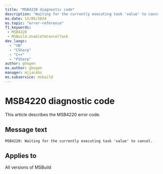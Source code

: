 ```yaml
---
title: "MSB4220 diagnostic code"
description: "Waiting for the currently executing task 'value' to cancel."
ms.date: 12/06/2024
ms.topic: "error-reference"
f1_keywords:
 - MSB4220
 - MSBuild.UnableToCancelTask
dev_langs:
  - "VB"
  - "CSharp"
  - "C++"
  - "FSharp"
author: ghogen
ms.author: ghogen
manager: mijacobs
ms.subservice: msbuild
---
```


# MSB4220 diagnostic code

<!-- :::ErrorDefinitionDescription::: -->
<!-- :::editable-content name="introDescription"::: -->
This article describes the MSB4220 error code.
<!-- :::editable-content-end::: -->

## Message text

```output
MSB4220: Waiting for the currently executing task 'value' to cancel.
```

<!-- :::editable-content name="postOutputDescription"::: -->
<!--
{StrBegin="MSB4220: "}
-->
<!-- :::editable-content-end::: -->
<!-- :::ErrorDefinitionDescription-end::: -->

## Applies to

All versions of MSBuild
